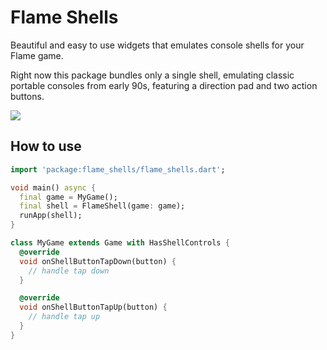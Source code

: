 # Flame Shells

Beautiful and easy to use widgets that emulates console shells for your Flame game.

Right now this package bundles only a single shell, emulating classic portable consoles from early 90s, featuring a direction pad and two action buttons.

![](https://user-images.githubusercontent.com/835641/77119016-59667b00-6a14-11ea-91f2-3282590fed6c.png)

## How to use

```dart
import 'package:flame_shells/flame_shells.dart';

void main() async {
  final game = MyGame();
  final shell = FlameShell(game: game);
  runApp(shell);
}

class MyGame extends Game with HasShellControls {
  @override
  void onShellButtonTapDown(button) {
    // handle tap down
  }

  @override
  void onShellButtonTapUp(button) {
    // handle tap up
  }
}
```
